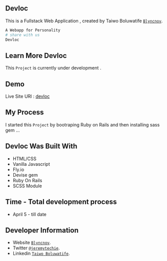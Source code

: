 ## Devloc

This is a Fullstack Web Application , created by Taiwo Boluwatife [`Blyncnov`](https://blyncnov.com/).

```bash
A Webapp for Personality
# share with us
Devloc
```

## Learn More Devloc

This `Project` is currently under development .

## Demo

Live Site URl : [devloc](https://devloc.fly.dev)

## My Process

I started this `Project` by bootraping Ruby on Rails and then installing sass gem ...

## Devloc Was Built With

- HTML/CSS
- Vanilla Javascript
- Fly.io
- Devise gem
- Ruby On Rails
- SCSS Module

## Time - Total development process

- April 5 - till date

## Developer Information

- Website [`Blyncnov`](https://pro-blyncnov.vercel.app).
- Twitter [`@jeremytechie`](https://twitter.com/jeremytechie).
- Linkedin [`Taiwo Boluwatife`](https://linkedin.com/in/blyncnov).
